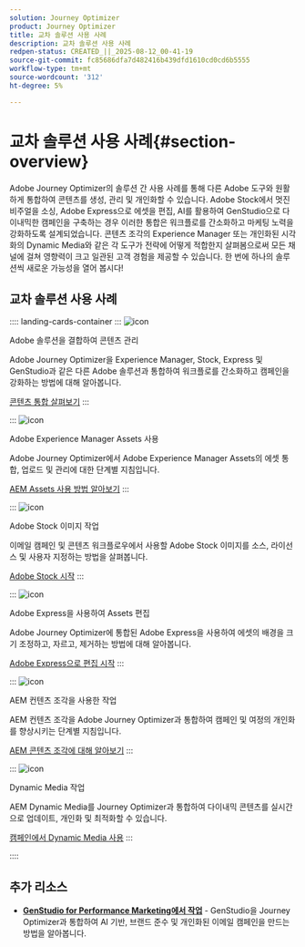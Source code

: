 ```yaml
---
solution: Journey Optimizer
product: Journey Optimizer
title: 교차 솔루션 사용 사례
description: 교차 솔루션 사용 사례
redpen-status: CREATED_||_2025-08-12_00-41-19
source-git-commit: fc85686dfa7d482416b439dfd1610cd0cd6b5555
workflow-type: tm+mt
source-wordcount: '312'
ht-degree: 5%

---
```



# 교차 솔루션 사용 사례{#section-overview}

Adobe Journey Optimizer의 솔루션 간 사용 사례를 통해 다른 Adobe 도구와 원활하게 통합하여 콘텐츠를 생성, 관리 및 개인화할 수 있습니다. Adobe Stock에서 멋진 비주얼을 소싱, Adobe Express으로 에셋을 편집, AI를 활용하여 GenStudio으로 다이내믹한 캠페인을 구축하는 경우 이러한 통합은 워크플로를 간소화하고 마케팅 노력을 강화하도록 설계되었습니다. 콘텐츠 조각의 Experience Manager 또는 개인화된 시각화의 Dynamic Media와 같은 각 도구가 전략에 어떻게 적합한지 살펴봄으로써 모든 채널에 걸쳐 영향력이 크고 일관된 고객 경험을 제공할 수 있습니다. 한 번에 하나의 솔루션씩 새로운 가능성을 열어 봅시다!

## 교차 솔루션 사용 사례

:::: landing-cards-container
:::
![icon](https://cdn.experienceleague.adobe.com/icons/puzzle-piece.svg)

Adobe 솔루션을 결합하여 콘텐츠 관리

Adobe Journey Optimizer을 Experience Manager, Stock, Express 및 GenStudio과 같은 다른 Adobe 솔루션과 통합하여 워크플로를 간소화하고 캠페인을 강화하는 방법에 대해 알아봅니다.

[콘텐츠 통합 살펴보기](../using/integrations/content-integrations.md)
:::

:::
![icon](https://cdn.experienceleague.adobe.com/icons/screwdriver-wrench.svg)

Adobe Experience Manager Assets 사용

Adobe Journey Optimizer에서 Adobe Experience Manager Assets의 에셋 통합, 업로드 및 관리에 대한 단계별 지침입니다.

[AEM Assets 사용 방법 알아보기](../using/integrations/assets.md)
:::

:::
![icon](https://cdn.experienceleague.adobe.com/icons/images.svg)

Adobe Stock 이미지 작업

이메일 캠페인 및 콘텐츠 워크플로우에서 사용할 Adobe Stock 이미지를 소스, 라이선스 및 사용자 지정하는 방법을 살펴봅니다.

[Adobe Stock 시작](../using/integrations/stock.md)
:::

:::
![icon](https://cdn.experienceleague.adobe.com/icons/pencil-ruler.svg)

Adobe Express을 사용하여 Assets 편집

Adobe Journey Optimizer에 통합된 Adobe Express을 사용하여 에셋의 배경을 크기 조정하고, 자르고, 제거하는 방법에 대해 알아봅니다.

[Adobe Express으로 편집 시작](../using/integrations/express.md)
:::

:::
![icon](https://cdn.experienceleague.adobe.com/icons/code-branch.svg)

AEM 컨텐츠 조각을 사용한 작업

AEM 컨텐츠 조각을 Adobe Journey Optimizer과 통합하여 캠페인 및 여정의 개인화를 향상시키는 단계별 지침입니다.

[AEM 콘텐츠 조각에 대해 알아보기](../using/integrations/aem-fragments.md)
:::

:::
![icon](https://cdn.experienceleague.adobe.com/icons/bullseye.svg)

Dynamic Media 작업

AEM Dynamic Media를 Journey Optimizer과 통합하여 다이내믹 콘텐츠를 실시간으로 업데이트, 개인화 및 최적화할 수 있습니다.

[캠페인에서 Dynamic Media 사용](../using/integrations/aem-dynamic.md)
:::

::::


## 추가 리소스

- **[GenStudio for Performance Marketing에서 작업](../using/integrations/genstudio.md)** - GenStudio을 Journey Optimizer과 통합하여 AI 기반, 브랜드 준수 및 개인화된 이메일 캠페인을 만드는 방법을 알아봅니다.
